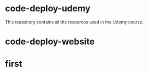 # code-deploy-udemy
This repository contains all the resources used in the Udemy course.
# code-deploy-website
# first
